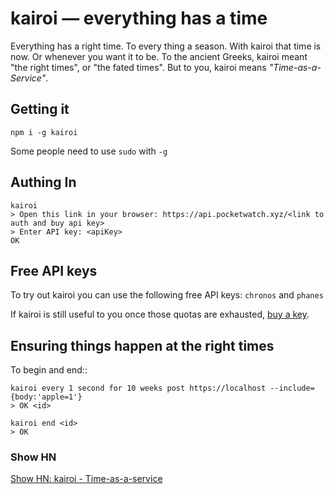 # kairoi &mdash; everything has a time

Everything has a right time.
To every thing a season. 
With kairoi that time is now. 
Or whenever you want it to be. 
To the ancient Greeks, kairoi meant "the right times", or "the fated times". 
But to you, kairoi means *"Time-as-a-Service"*.

## Getting it

```shell/bash
npm i -g kairoi 
```

Some people need to use `sudo` with `-g`

## Authing In

```shell/bash
kairoi 
> Open this link in your browser: https://api.pocketwatch.xyz/<link to auth and buy api key>
> Enter API key: <apiKey>
OK
```

## Free API keys

To try out kairoi you can use the following free API keys: `chronos` and `phanes`

If kairoi is still useful to you once those quotas are exhausted, [buy a key](https://api.pocketwatch.xyz).

## Ensuring things happen at the right times

To begin and end::

```shell/bash
kairoi every 1 second for 10 weeks post https://localhost --include={body:'apple=1'}
> OK <id>

kairoi end <id>
> OK
```

### Show HN

[Show HN: kairoi - Time-as-a-service]()


